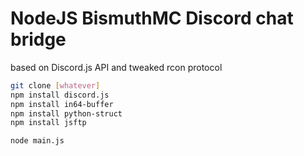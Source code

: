 # NodeJS BismuthMC Discord chat bridge
based on Discord.js API and tweaked rcon protocol
```bash
git clone [whatever]
npm install discord.js
npm install in64-buffer
npm install python-struct
npm install jsftp

node main.js
```
